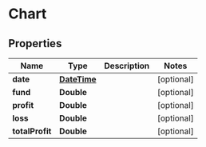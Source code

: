 
# Chart

## Properties
Name | Type | Description | Notes
------------ | ------------- | ------------- | -------------
**date** | [**DateTime**](DateTime.md) |  |  [optional]
**fund** | **Double** |  |  [optional]
**profit** | **Double** |  |  [optional]
**loss** | **Double** |  |  [optional]
**totalProfit** | **Double** |  |  [optional]



